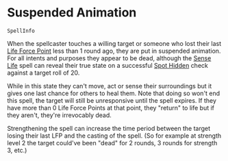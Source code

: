 # Suspended Animation

`SpellInfo`

When the spellcaster touches a willing target or someone who lost their last [Life Force Point](character:ep) less than 1 round ago, they are put in suspended animation. For all intents and purposes they appear to be dead, although the [Sense Life](spell:sense_life) spell can reveal their true state on a successful [Spot Hidden](skill:spot_hidden) check against a target roll of 20.

While in this state they can't move, act or sense their surroundings but it gives one last chance for others to heal them. Note that doing so won't end this spell, the target will still be unresponsive until the spell expires. If they have more than 0 Life Force Points at that point, they "return" to life but if they aren't, they're irrevocably dead.

Strengthening the spell can increase the time period between the target losing their last LFP and the casting of the spell. (So for example at strength level 2 the target could've been "dead" for 2 rounds, 3 rounds for strength 3, etc.)